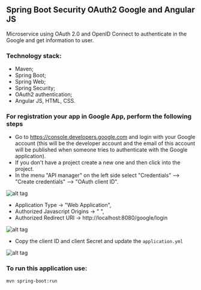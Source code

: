## Spring Boot Security OAuth2 Google and Angular JS
 
Microservice using OAuth 2.0 and OpenID Connect to authenticate in the Google and get information to user.

### Technology stack:

* Maven;
* Spring Boot;
* Spring Web;
* Spring Security;
* OAuth2 authentication;
* Angular JS, HTML, CSS.

### For registration your app in Google App, perform the following steps

* Go to https://console.developers.google.com and login with your Google account (this will be the developer account and the email of this account will be published when someone tries to authenticate with the Google application).
* If you don't have a project create a new one and then click into the project.
* In the menu "API manager" on the left side select "Credentials" --> "Create credentials" --> "OAuth client ID".

![alt tag](http://i.piccy.info/i9/c88b72e2d85f9a5a754bde87266d2d53/1480693194/70408/1085055/oauth1.jpg)

* Application Type -> "Web Application",
* Authorized Javascript Origins -> " ", 
* Authorized Redirect URI -> http://localhost:8080/google/login

![alt tag](http://i.piccy.info/i9/a5cd6bb69a9e8a243a31386341c57245/1480693875/89876/1085055/oauth2.jpg)

* Copy the client ID and client Secret and update the `application.yml`

![alt tag](http://i.piccy.info/i9/e94ffe908f76802d142df90086630fad/1480695097/26162/1085055/oauth3.jpg)
  
### To run this application use:

```bash
mvn spring-boot:run
  ```

